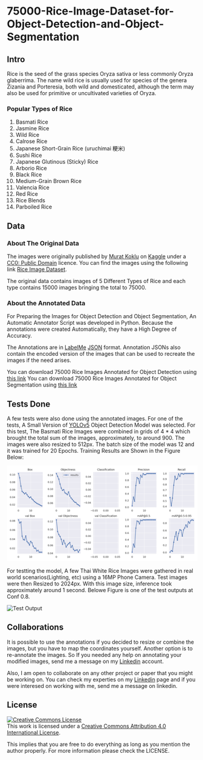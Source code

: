# 75000-Rice-Image-Dataset-for-Object-Detection-and-Object-Segmentation

## Intro
Rice is the seed of the grass species Oryza sativa or less commonly Oryza glaberrima. The name wild rice is usually used for species of the genera Zizania and Porteresia, both wild and domesticated, although the term may also be used for primitive or uncultivated varieties of Oryza.

### Popular Types of Rice
1. Basmati Rice
2. Jasmine Rice
3. Wild Rice
4. Calrose Rice
5. Japanese Short-Grain Rice (uruchimai 粳米)
6. Sushi Rice
7. Japanese Glutinous (Sticky) Rice
8. Arborio Rice 
9. Black Rice
10. Medium-Grain Brown Rice
11. Valencia Rice
12. Red Rice
13. Rice Blends
14. Parboiled Rice

## Data
### About The Original Data
The images were originally published by [Murat Koklu](https://www.kaggle.com/muratkokludataset) on [Kaggle](https://www.kaggle.com/) under a [CC0: Public Domain](https://creativecommons.org/publicdomain/zero/1.0/) licence. You can find the images using the following link [Rice Image Dataset](https://www.kaggle.com/datasets/muratkokludataset/rice-image-dataset).

The original data contains images of 5 Different Types of Rice and each type contains 15000 images bringing the total to 75000. 

### About the Annotated Data
For Preparing the Images for Object Detection and Object Segmentation, An Automatic Annotator Script was developed in Python. Because the annotations were created Automatically, they have a High Degree of Accuracy.

The Annotations are in [LabelMe](https://github.com/wkentaro/labelme) [JSON](https://www.json.org/json-en.html) format. Annotation JSONs also contain the encoded version of the images that can be used to recreate the images if the need arises. 

You can download 75000 Rice Images Annotated for Object Detection using [this link]()
You can download 75000 Rice Images Annotated for Object Segmentation using [this link]()

## Tests Done
A few tests were also done using the annotated images. For one of the tests, A Small Version of [YOLOv5](https://github.com/ultralytics/yolov5) Object Detection Model was selected. For this test, The Basmati Rice Images were combined in grids of 4 * 4 which brought the total sum of the images, approximately, to around 900. The images were also resized to 512px.
The batch size of the model was 12 and it was trained for 20 Epochs. Training Results are Shown in the Figure Below:

![Training Metrics](readme_assets/index.png)

For testting the model, A few Thai White Rice Images were gathered in real world scenarios(Lighting, etc) using a 16MP Phone Camera. Test images were then Resized to 2024px. With this image size, inference took approximately around 1 second.
Belowe Figure is one of the test outputs at Conf 0.8.

![Test Output](readme_assets/test_output.jpg)

## Collaborations
It is possible to use the annotations if you decided to resize or combine the images, but you have to map the coordinates yourself. Another option is to re-annotate the images. So If you needed any help on annotating your modified images, send me a message on my [Linkedin](https://www.linkedin.com/in/ali-khalili-790b10146/) account. 

Also, I am open to collaborate on any other project or paper that you might be working on. You can check my experties on my [Linkedin](https://www.linkedin.com/in/ali-khalili-790b10146/) page and if you were interesed on working with me, send me a message on linkedin. 

## License
<a rel="license" href="http://creativecommons.org/licenses/by/4.0/"><img alt="Creative Commons License" style="border-width:0" src="https://i.creativecommons.org/l/by/4.0/88x31.png" /></a><br />This work is licensed under a <a rel="license" href="http://creativecommons.org/licenses/by/4.0/">Creative Commons Attribution 4.0 International License</a>.

This implies that you are free to do everything as long as you mention the author properly. For more information please check the LICENSE.
